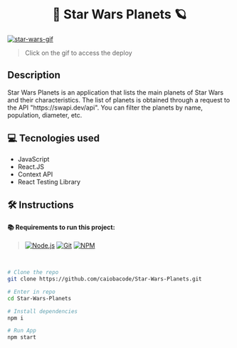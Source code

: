 <h1 align="center">🌟  Star Wars Planets  🪐</h1>

<a href="https://star-wars-planets-drab.vercel.app" target="_blank"><img alt="star-wars-gif" src="./readme.gif"></a>

> Click on the gif to access the deploy

## Description
<p>Star Wars Planets is an application that lists the main planets of Star Wars and their characteristics. The list of planets is obtained through a request to the API "https://swapi.dev/api". You can filter the planets by name, population, diameter, etc.</p>

## 💻 Tecnologies used

- JavaScript
- React.JS
- Context API
- React Testing Library

## 🛠️ Instructions
#### 📚 Requirements to run this project:
> [![Node.js][Node.js]][Node.js-url]
[![Git][Git]][Git-url]
[![NPM][NPM]][NPM-url]

<br>


```bash
# Clone the repo
git clone https://github.com/caiobacode/Star-Wars-Planets.git

# Enter in repo
cd Star-Wars-Planets

# Install dependencies
npm i

# Run App
npm start
```

[Node.js]: https://img.shields.io/badge/-Node.js-80BC02?style=for-the-badge&logo=node.js&logoColor=black
[Node.js-url]: https://nodejs.org/en
[Git]: https://img.shields.io/badge/Git-F05033?style=for-the-badge&logo=git&logoColor=white
[Git-url]: https://git-scm.com
[NPM]: https://img.shields.io/badge/NPM-CC3534?style=for-the-badge&logo=npm&logoColor=white
[NPM-url]: https://www.npmjs.com
